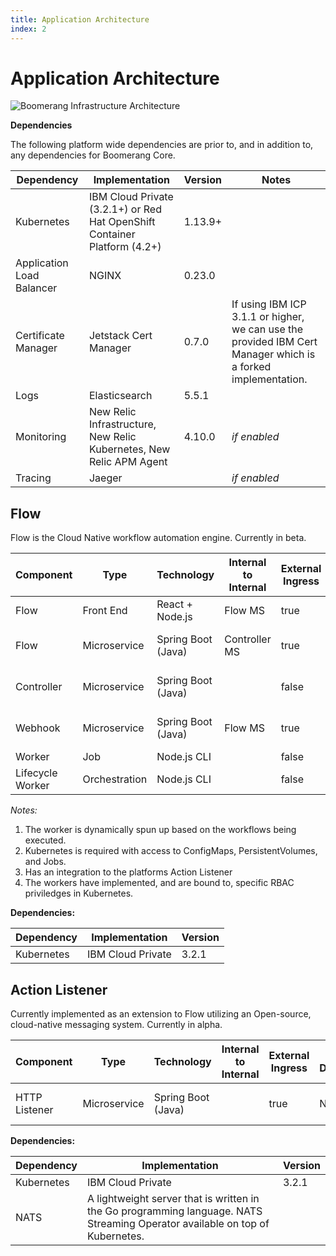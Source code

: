 ```yaml
---
title: Application Architecture
index: 2
---
```


# Application Architecture

![Boomerang Infrastructure Architecture](./assets/img/Boomerang-Architecture-Application-Flow-2.0.png)

**Dependencies**

The following platform wide dependencies are prior to, and in addition to, any dependencies for Boomerang Core.

| Dependency | Implementation | Version | Notes |
| --- | --- | --- | --- |
| Kubernetes | IBM Cloud Private (3.2.1+) or Red Hat OpenShift Container Platform (4.2+) | 1.13.9+ | | 
| Application Load Balancer | NGINX | 0.23.0 | |
| Certificate Manager | Jetstack Cert Manager | 0.7.0 | If using IBM ICP 3.1.1 or higher, we can use the provided IBM Cert Manager which is a forked implementation. |
| Logs | Elasticsearch | 5.5.1 |  |
| Monitoring | New Relic Infrastructure, New Relic Kubernetes, New Relic APM Agent | 4.10.0 | _if enabled_ |
| Tracing | Jaeger | | _if enabled_ |

## Flow

Flow is the Cloud Native workflow automation engine. Currently in beta.

| Component | Type         | Technology         | Internal to Internal | External Ingress | Internal Dependency | External Dependency | Optional Side Cars |
| --------- | ------------ | ------------------ | ------------------ | ---------------- | ------------------- | ------------------- | ------------------ |
| Flow      | Front End    | React + Node.js    | Flow MS            | true             |                     |                     |                    |
| Flow      | Microservice | Spring Boot (Java) | Controller MS      | true             | MongoDB             |                     | New Relic APM      |
| Controller| Microservice | Spring Boot (Java) |                    | false            | Kubernetes          |                     | New Relic APM      |
| Webhook   | Microservice | Spring Boot (Java) | Flow MS            | true             |                     |                     | New Relic APM      |
| Worker    | Job          | Node.js CLI        |                    | false            | Kubernetes          |                     |                    |
| Lifecycle Worker | Orchestration          | Node.js CLI        |                    | false            | Kubernetes          |                     |                    |

_Notes:_

1. The worker is dynamically spun up based on the workflows being executed.
2. Kubernetes is required with access to ConfigMaps, PersistentVolumes, and Jobs.
3. Has an integration to the platforms Action Listener
4. The workers have implemented, and are bound to, specific RBAC priviledges in Kubernetes.

**Dependencies:**

| Dependency       | Implementation                   | Version |
| ---------------- | -------------------------------- | ------- |
| Kubernetes       | IBM Cloud Private                | 3.2.1   |

## Action Listener

Currently implemented as an extension to Flow utilizing an Open-source, cloud-native messaging system. Currently in alpha.

| Component | Type         | Technology         | Internal to Internal | External Ingress | Internal Dependency | External Dependency | Optional Side Cars |
| --------- | ------------ | ------------------ | ------------------ | ---------------- | ------------------- | ------------------- | ------------------ |
| HTTP Listener      | Microservice | Spring Boot (Java) |       | true             | NATS            |                     | New Relic APM      |

**Dependencies:**

| Dependency       | Implementation                   | Version |
| ---------------- | -------------------------------- | ------- |
| Kubernetes       | IBM Cloud Private                | 3.2.1   |
| NATS             | A lightweight server that is written in the Go programming language. NATS Streaming Operator available on top of Kubernetes. |   |
